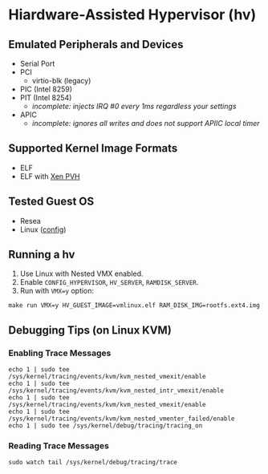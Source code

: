# Hiardware-Assisted Hypervisor (hv)

## Emulated Peripherals and Devices
- Serial Port
- PCI
  - virtio-blk (legacy)
- PIC (Intel 8259)
- PIT (Intel 8254)
  - *incomplete: injects IRQ #0 every 1ms regardless your settings*
- APIC
  - *incomplete: ignores all writes and does not support APIIC local timer*

## Supported Kernel Image Formats
- ELF
- ELF with [Xen PVH](https://github.com/xen-project/xen/blob/master/docs/misc/pvh.pandoc)

## Tested Guest OS
- Resea
- Linux ([config](https://gist.github.com/nuta/e76ca295ebeec02b88121a1ae7c73b9e))

## Running a hv
1. Use Linux with Nested VMX enabled.
2. Enable `CONFIG_HYPERVISOR`, `HV_SERVER`, `RAMDISK_SERVER`.
3. Run with `VMX=y` option:

```
make run VMX=y HV_GUEST_IMAGE=vmlinux.elf RAM_DISK_IMG=rootfs.ext4.img
```


## Debugging Tips (on Linux KVM)
### Enabling Trace Messages

```
echo 1 | sudo tee /sys/kernel/tracing/events/kvm/kvm_nested_vmexit/enable
echo 1 | sudo tee /sys/kernel/tracing/events/kvm/kvm_nested_intr_vmexit/enable
echo 1 | sudo tee /sys/kernel/tracing/events/kvm/kvm_nested_vmexit/enable
echo 1 | sudo tee /sys/kernel/tracing/events/kvm/kvm_nested_vmenter_failed/enable
echo 1 | sudo tee /sys/kernel/debug/tracing/tracing_on
```

### Reading Trace Messages
```
sudo watch tail /sys/kernel/debug/tracing/trace
```
